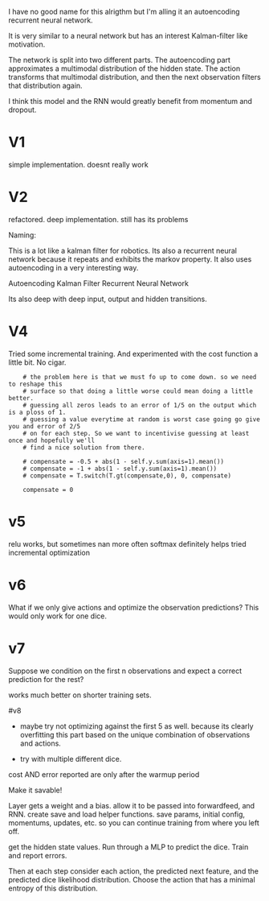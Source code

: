 I have no good name for this alrigthm but I'm alling it an autoencoding recurrent neural network.

It is very similar to a neural network but has an interest Kalman-filter like motivation.

The network is split into two different parts. The autoencoding part approximates a multimodal distribution
of the hidden state. The action transforms that multimodal distribution, and then the next observation
filters that distribution again.



I think this model and the RNN would greatly benefit from momentum and dropout.


# V1

simple implementation. doesnt really work

# V2

refactored. deep implementation. still has its problems


Naming:

This is a lot like a kalman filter for robotics. Its also a recurrent neural network because it repeats and exhibits the markov property. It also uses autoencoding in a very interesting way.

Autoencoding Kalman Filter Recurrent Neural Network

Its also deep with deep input, output and hidden transitions.


# V4

Tried some incremental training. And experimented with the cost function a little bit. No cigar.

        # the problem here is that we must fo up to come down. so we need to reshape this 
        # surface so that doing a little worse could mean doing a little better.
        # guessing all zeros leads to an error of 1/5 on the output which is a ploss of 1.
        # guessing a value everytime at random is worst case going go give you and error of 2/5
        # on for each step. So we want to incentivise guessing at least once and hopefully we'll
        # find a nice solution from there.
        
        # compensate = -0.5 + abs(1 - self.y.sum(axis=1).mean())
        # compensate = -1 + abs(1 - self.y.sum(axis=1).mean())
        # compensate = T.switch(T.gt(compensate,0), 0, compensate)

        compensate = 0

# v5

relu works, but sometimes nan more often
softmax definitely helps
tried incremental optimization

# v6

What if we only give actions and optimize the observation predictions?
This would only work for one dice. 

# v7

Suppose we condition on the first n observations and expect a correct prediction for the rest?

works much better on shorter training sets.

#v8 

* maybe try not optimizing against the first 5 as well. because its clearly overfitting this part based on the unique combination of observations and actions.

* try with multiple different dice.

cost AND error reported are only after the warmup period




Make it savable!

Layer gets a weight and a bias.
allow it to be passed into forwardfeed, and RNN.
create save and load helper functions.
save params, initial config, momentums, updates, etc. so you can continue training from where you left off.


get the hidden state values. Run through a MLP to predict the dice. Train and report errors.

Then at each step consider each action, the predicted next feature, and the predicted dice likelihood distribution. Choose the action that has a minimal entropy of this distribution.
